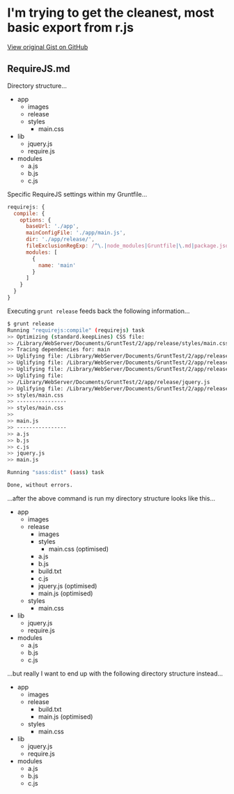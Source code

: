 # I'm trying to get the cleanest, most basic export from r.js

[View original Gist on GitHub](https://gist.github.com/Integralist/4642970)

## RequireJS.md

Directory structure...

- app
  - images
  - release
  - styles
      - main.css
- lib
  - jquery.js
  - require.js
- modules
  - a.js
  - b.js
  - c.js

Specific RequireJS settings within my Gruntfile...

```js
requirejs: {
  compile: {
    options: {
      baseUrl: './app',
      mainConfigFile: './app/main.js',
      dir: './app/release/',
      fileExclusionRegExp: /^\.|node_modules|Gruntfile|\.md|package.json/,
      modules: [
        {
          name: 'main'
        }
      ]
    }
  }
}
```

Executing `grunt release` feeds back the following information...

```sh
$ grunt release
Running "requirejs:compile" (requirejs) task
>> Optimizing (standard.keepLines) CSS file:
>> /Library/WebServer/Documents/GruntTest/2/app/release/styles/main.css
>> Tracing dependencies for: main
>> Uglifying file: /Library/WebServer/Documents/GruntTest/2/app/release/a.js
>> Uglifying file: /Library/WebServer/Documents/GruntTest/2/app/release/b.js
>> Uglifying file: /Library/WebServer/Documents/GruntTest/2/app/release/c.js
>> Uglifying file:
>> /Library/WebServer/Documents/GruntTest/2/app/release/jquery.js
>> Uglifying file: /Library/WebServer/Documents/GruntTest/2/app/release/main.js
>> styles/main.css
>> ----------------
>> styles/main.css
>> 
>> main.js
>> ----------------
>> a.js
>> b.js
>> c.js
>> jquery.js
>> main.js

Running "sass:dist" (sass) task

Done, without errors.
```

...after the above command is run my directory structure looks like this...

- app
  - images
  - release
      - images
      - styles
          - main.css (optimised)
      - a.js
      - b.js
      - build.txt
      - c.js
      - jquery.js (optimised)
      - main.js (optimised)
  - styles
      - main.css
- lib
  - jquery.js
  - require.js
- modules
  - a.js
  - b.js
  - c.js

...but really I want to end up with the following directory structure instead...

- app
  - images
  - release
      - build.txt
      - main.js (optimised)
  - styles
      - main.css
- lib
  - jquery.js
  - require.js
- modules
  - a.js
  - b.js
  - c.js

